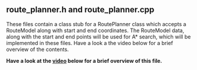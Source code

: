 ## route_planner.h and route_planner.cpp
These files contain a class stub for a RoutePlanner class which accepts a RouteModel along with start and end coordinates. The RouteModel data, along with the start and end points will be used for A* search, which will be implemented in these files. Have a look a the video below for a brief overview of the contents.

<strong>Have a look at the [video](https://www.bootcampai.org/courses/c-developer-nanodegree-program/lesson/03-4-io2d-starter-code/) below for a brief overview of this file.</strong>